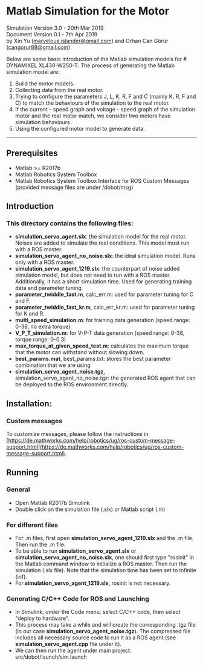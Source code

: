 Matlab Simulation for the Motor
============
Simulation Version 3.0 - 20th Mar 2019
\
Document Version 0.1 - 7th Apr 2019
\
by Xin Yu (marvelous.islander@gmail.com) and Orhan Can Görür (cangorur88@gmail.com)

Below are some basic introduction of the Matlab simulation models for # DYNAMIXEL XL430-W250-T.
The process of generating the Matlab simulation model are:
1. Build the motor models.
2. Collecting data from the real motor.
3. Trying to configure the parameters J, L, K, R, F and C (mainly K, R, F and C) to match the behaviours of the simulation to the real motor.
4. If the current - speed graph and voltage - speed graph of the simulation motor and the real motor match, we consider two motors have simulation behaviours.
5. Using the configured motor model to generate data.

---

## Prerequisites
- Matlab >= R2017b
- Matlab Robotics System Toolbox
- Matlab Robotics System Toolbox Interface for ROS Custom Messages (provided message files are under /dobot/msg)

## Introduction
### This directory contains the following files:
- **simulation_servo_agent.slx**: the simulation model for the real motor. Noises are added to simulate the real conditions. This model must run with a ROS master.
- **simulation_servo_agent_no_noise.slx**: the ideal simulation model. Runs only with a ROS master.
- **simulation_servo_agent_1219.slx**: the counterpart of noise added simulation model, but does not need to run with a ROS master. Additionally, it has a short simulation time. Used for generating training data and parameter tuning.
- **parameter_twiddle_fast.m**, calc_err.m: used for parameter tuning for C and F.
- **parameter_twiddle_fast_kr.m**, calc_err_kr.m: used for parameter tuning for K and R.
- **multi_speed_simulation.m**: for training data generation (speed range: 0-38, no extra torque)
- **V_P_T_simulation.m**: for V-P-T data generation (speed range: 0-38, torque range: 0-0.3)
- **max_torque_at_given_speed_test.m**: calculates the maximum torque that the motor can withstand without slowing down.
- **best_params.mat**, best_params.txt: stores the best parameter combination that we are using
- **simulation_servo_agent_noise.tgz**, simulation_servo_agent_no_noise.tgz: the generated ROS agent that can be deployed to the ROS environment directly.

## Installation:

### Custom messages
To customize messages, please follow the instructions in [https://de.mathworks.com/help/robotics/ug/ros-custom-message-support.html](https://de.mathworks.com/help/robotics/ug/ros-custom-message-support.html).

## Running
### General
- Open Matlab R2017b Simulink
- Double click on the simulation file (.slx) or Matlab script (.m)

### For different files
- For .m files, first open **simulation_servo_agent_1219.slx** and the .m file. Then run the .m file.
- To be able to run **simulation_servo_agent.slx** or **simulation_servo_agent_no_noise.slx**, one should first type "rosinit" in the Matlab command window to initialize a ROS master. Then run the simulation (.slx file). Note that the simulation time has been set to infinite (inf).
- For **simulation_servo_agent_1219.slx**, rosinit is not necessary.

### Generating C/C++ Code for ROS and Launching
- In Simulink, under the Code menu, select C/C++ code, then select "deploy to hardware".
- This process may take a while and will create the corresponding .tgz file (in our case **simulation_servo_agent_noise.tgz**). The compressed file includes all necessary source code to run it as a ROS agent (see **simulation_servo_agent.cpp** file under it).
- We can then run the agent under main project: src/dobot/launch/sim.launch
